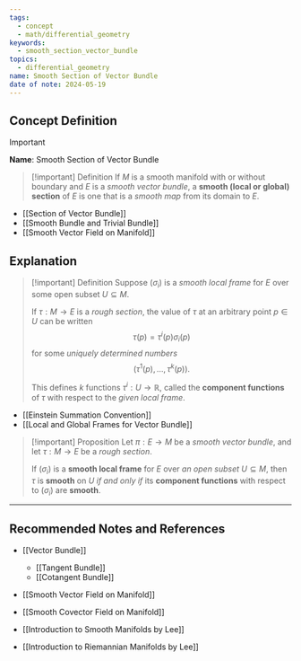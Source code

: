 ```yaml
---
tags:
  - concept
  - math/differential_geometry
keywords:
  - smooth_section_vector_bundle
topics:
  - differential_geometry
name: Smooth Section of Vector Bundle
date of note: 2024-05-19
---
```


## Concept Definition

>[!important]
>**Name**: Smooth Section of Vector Bundle

>[!important] Definition
>If $M$ is a smooth manifold with or without boundary and $E$ is a *smooth vector bundle*, a **smooth (local or global) section** of $E$ is one that is a *smooth map* from its domain to $E$.


- [[Section of Vector Bundle]]
- [[Smooth Bundle and Trivial Bundle]]
- [[Smooth Vector Field on Manifold]]




## Explanation

>[!important] Definition
>Suppose  $(\sigma_i)$ is a *smooth local frame* for $E$ over some open subset $U \subseteq M$. 
>
>If $\tau: M \rightarrow E$ is a *rough section*, the value of $\tau$ at an arbitrary point $p \in U$ can be written $$\tau(p) = \tau^{i}(p)\sigma_i(p)$$ for some *uniquely determined numbers* $$(\tau^1(p), \ldots, \tau^{k}(p)).$$ 
>
>This defines $k$ functions $\tau^i: U \rightarrow \mathbb{R}$, called the **component functions** of $\tau$ with respect to the *given local frame*.

- [[Einstein Summation Convention]]
- [[Local and Global Frames for Vector Bundle]]

>[!important] Proposition
>Let $\pi: E \rightarrow M$ be a *smooth vector bundle*, and let $\tau: M \rightarrow E$ be a *rough section*. 
>
>If  $(\sigma_i)$ is a **smooth local frame** for $E$ over *an open subset* $U \subseteq M$, then $\tau$ is **smooth** on $U$ *if and only if* its **component functions** with respect to $(\sigma_i)$ are **smooth**.



















-----------
##  Recommended Notes and References

- [[Vector Bundle]]
	- [[Tangent Bundle]]
	- [[Cotangent Bundle]]

- [[Smooth Vector Field on Manifold]]
- [[Smooth Covector Field on Manifold]]

- [[Introduction to Smooth Manifolds by Lee]]
- [[Introduction to Riemannian Manifolds by Lee]]